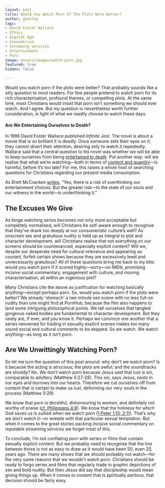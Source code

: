 ```yaml
---
layout: post
title: Would You Watch Porn If The Plots Were Better?
author: gheslop
tags:
- David Foster Wallace
- Ethics
- Digital Age
- Consumerism
- Streaming services
- Entertainment
- Porn
image: assets/images/watch-porn.jpg
featured: true
hidden: false

---
```

Would you watch porn if the plots were better? That probably sounds like a silly question to most readers. For few people pretend to watch porn for its rich characterisation, profound themes, or compelling plots. At the same time, most Christians would insist that porn isn’t something we should ever watch. And I agree. But my question is nevertheless worth further consideration, in light of what we readily choose to watch these days.

#### Are We Entertaining Ourselves to Death?

In 1996 David Foster Wallace published _Infinite Jest_. The novel is about a movie that is so brilliant it is deadly. Once someone sets their eyes on it, they cannot divert their attention, desiring only to watch it repeatedly. Wallace said that a central question to his novel was whether we will be able to keep ourselves from being [entertained to death](https://rekindle.co.za/content/2020-07-03-nietzsche "Nietzsche on Entertainment"). Put another way: will we realise that what we’re watching—both in terms of [content and quantity](https://rekindle.co.za/content/2021-06-02-wendell-berry-consumerism "Where is the Line?")—is harmful, before it’s too late? For me, this raises a whole host of searching questions for Christians regarding our present media consumption.

As Brett McCracken [writes](https://www.thegospelcoalition.org/article/should-i-watch-this-5-questions-for-the-discerning-viewer/ "Watching with Discernment"), "Yes, there is a risk of overthinking our entertainment choices. But the greater risk—to the state of our souls and our witness in the world—is underthinking it."

## The Excuses We Give

As binge watching series becomes not only more acceptable but completely normalised, will Christians be self-aware enough to recognise that they’ve drank too deeply at our consumeristic culture’s well? As onscreen sex and gratuitous nudity is held up as integral to plot and character development, will Christians realise that not everything on our screens should be countenanced, especially explicit content? Will we, despite our desperate need for cultural relevance and appearing _au courant,_ forfeit certain shows because they are excessively lewd and unnecessarily gratuitous? All of these questions bring me back to my title: would you watch porn if it scored highly—sorry—on IMDb, promising incisive social commentary, engagement with culture, and moving characterisation, all within an ingenious plot?

Many Christians cite the above as justification for watching basically anything—except perhaps porn. So, would you watch porn if the plots were better? We already 'stomach' a two minute sex scene with no less full-on nudity than one might find at PornHub, because the film also happens to land some intriguing philosophical points. We tell ourselves that tangled gorgeous naked bodies are fundamental to character development. But they rarely are, if ever, and you know it. Perhaps we convince one another that a series renowned for trading in sexually explicit scenes makes too many sound social and cultural comments to be skipped. So we watch. We watch anything—as long as it isn’t porn.

## Are We Unwittingly Watching Porn?

So let me turn the question of this post around: why don’t we watch porn? Is it because the acting is atrocious; the plots are awful; and the soundtracks are shoddy? No. We don’t watch porn because Jesus said that lust is sin, comparable to adultery (Matthew 5:27-28). This sin, says Jesus, nests in our eyes and burrows into our hearts. Therefore we cut ourselves off from content that is certain to make us lust, deforming our very souls in the process (Matthew 5:29).

We know that porn is deceitful, dishonouring to women, and definitely not worthy of praise ([cf. Philippians 4:8](https://rekindle.co.za/content/2020-12-01-philippians-4-8-9-devotional "Philippians 4:8-9 Devotional")). We know that the holiness for which God saves us is sullied when we watch porn ([1 Peter 1:15; 2:11](https://rekindle.co.za/content/what-is-1-peter-all-about/ "1 Peter Overview")). That’s why we don’t watch it—or wrestle with that particular sexual temptation. But when it comes to the great stories packing incisive social commentary on reputable streaming services we forget most of this.

To conclude, I’m not conflating porn with series or films that contain sexually explicit content. But we probably need to recognise that the line between those is not as easy to draw as it would have been 50, even 20, years ago. There are many shows that we should probably not watch—for the very same reasons that we wouldn’t watch porn. Christians should be ready to forgo series and films that regularly trade in graphic depictions of sex and bold nudity. But then Jesus did say that discipleship would mean giving things up. When it comes to content that is spiritually perilous, that decision should be fairly easy.